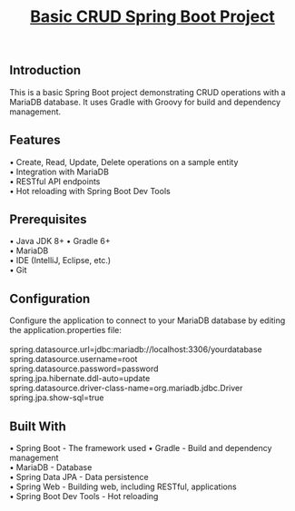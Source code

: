 <html>
<h1 align=center><u>Basic CRUD Spring Boot Project</u></h1>
  <br>
<h2>Introduction</h2>
This is a basic Spring Boot project demonstrating CRUD operations with a MariaDB database. It uses Gradle with Groovy for build and dependency management.
<h2>Features</h2>
•	Create, Read, Update, Delete operations on a sample entity <br>
•	Integration with MariaDB <br>
•	RESTful API endpoints <br>
•	Hot reloading with Spring Boot Dev Tools
  
<h2>Prerequisites</h2>
•	Java JDK 8+
•	Gradle 6+ <br>
•	MariaDB <br>
•	IDE (IntelliJ, Eclipse, etc.) <br>
•	Git <br>

<h2>Configuration</h2>
Configure the application to connect to your MariaDB database by editing the application.properties file:
<br><br>
spring.datasource.url=jdbc:mariadb://localhost:3306/yourdatabase <br>
spring.datasource.username=root <br>
spring.datasource.password=password <br>
spring.jpa.hibernate.ddl-auto=update <br>
spring.datasource.driver-class-name=org.mariadb.jdbc.Driver <br>
spring.jpa.show-sql=true <br>

<h2>Built With</h2>
•	Spring Boot - The framework used
•	Gradle - Build and dependency management  <br>
•	MariaDB - Database <br>
•	Spring Data JPA - Data persistence <br>
•	Spring Web - Building web, including RESTful, applications <br>
•	Spring Boot Dev Tools - Hot reloading <br>


</html>
